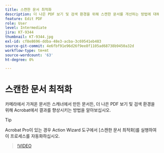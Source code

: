 ```yaml
---
title: 스캔한 문서 최적화
description: 더 나은 PDF 보기 및 검색 환경을 위해 스캔한 문서를 개선하는 방법에 대해 알아봅니다
feature: Edit PDF
role: User
level: Intermediate
jira: KT-9344
thumbnail: KT-9344.jpg
exl-id: cf8e8696-ddba-48e3-acba-3c69541eb483
source-git-commit: 4e6fbf91e96d26f9ee8f1105ad68738b9450a32d
workflow-type: tm+mt
source-wordcount: '63'
ht-degree: 0%

---
```


# 스캔한 문서 최적화

카메라에서 가져온 문서든 스캐너에서 만든 문서든, 더 나은 PDF 보기 및 검색 환경을 위해 Acrobat에서 결과를 향상시키는 방법을 알아보십시오.

>[!TIP]
>
>Acrobat Pro이 있는 경우 Action Wizard 도구에서 [스캔한 문서 최적화]를 실행하여 이 프로세스를 자동화하십시오.

>[!VIDEO](https://video.tv.adobe.com/v/340823?quality=12&learn=on&hidetitle=true)
